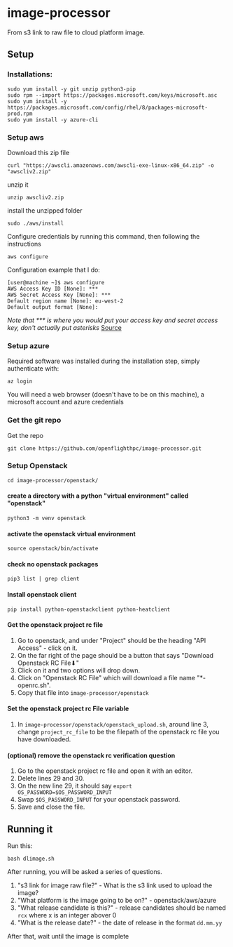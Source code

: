 # image-processor
From s3 link to raw file to cloud platform image.



## Setup


### Installations:
```
sudo yum install -y git unzip python3-pip
sudo rpm --import https://packages.microsoft.com/keys/microsoft.asc
sudo yum install -y https://packages.microsoft.com/config/rhel/8/packages-microsoft-prod.rpm
sudo yum install -y azure-cli
```


### Setup aws

Download this zip file
```
curl "https://awscli.amazonaws.com/awscli-exe-linux-x86_64.zip" -o "awscliv2.zip"
```
unzip it 
```
unzip awscliv2.zip
```
install the unzipped folder
```
sudo ./aws/install
```
Configure credentials by running this command, then following the instructions
```
aws configure
```

Configuration example that I do:
```
[user@machine ~]$ aws configure
AWS Access Key ID [None]: ***
AWS Secret Access Key [None]: ***
Default region name [None]: eu-west-2
Default output format [None]: 
```
*Note that \*\*\* is where you would put your access key and secret access key, don't actually put asterisks*
[Source](https://docs.aws.amazon.com/cli/latest/userguide/getting-started-install.html)





### Setup azure

Required software was installed during the installation step, simply authenticate with:
```
az login
```

You will need a web browser (doesn't have to be on this machine), a microsoft account and azure credentials


### Get the git repo
Get the repo
```
git clone https://github.com/openflighthpc/image-processor.git
```

### Setup Openstack
```
cd image-processor/openstack/
```

#### create a directory with a python "virtual environment" called "openstack" 
```
python3 -m venv openstack 
```

#### activate the openstack virtual environment
```
source openstack/bin/activate
```

#### check no openstack packages
```
pip3 list | grep client
```

#### Install openstack client
```
pip install python-openstackclient python-heatclient
```

#### Get the openstack project rc file
1. Go to openstack, and under "Project" should be the heading "API Access" - click on it. 
2. On the far right of the page should be a button that says "Download Openstack RC File⬇"
3. Click on it and two options will drop down.
4. Click on "Openstack RC File" which will download a file name "\*-openrc.sh".
5. Copy that file into `image-processor/openstack`

#### Set the openstack project rc File variable

1. In `image-processor/openstack/openstack_upload.sh`, around line 3, change `project_rc_file` to be the filepath of the openstack rc file you have downloaded.

#### (optional) remove the openstack rc verification question
1. Go to the openstack project rc file and open it with an editor.
2. Delete lines 29 and 30.
3. On the new line 29, it should say `export OS_PASSWORD=$OS_PASSWORD_INPUT` 
4. Swap `$OS_PASSWORD_INPUT` for your openstack password.
5. Save and close the file.



## Running it

Run this:
```
bash dlimage.sh
```

After running, you will be asked a series of questions.

1. "s3 link for image raw file?" - What is the s3 link used to upload the image?
2. "What platform is the image going to be on?" - openstack/aws/azure
3. "What release candidate is this?" - release candidates should be named `rcx` where x is an integer abover 0
4. "What is the release date?" - the date of release in the format `dd.mm.yy`


After that, wait until the image is complete